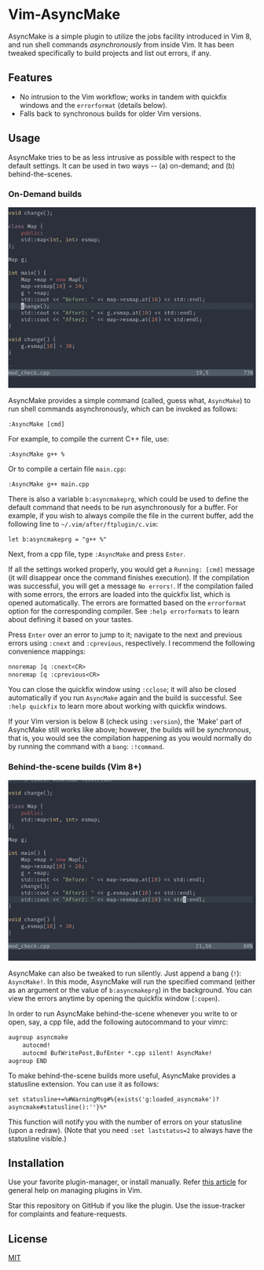 # Vim-AsyncMake

AsyncMake is a simple plugin to utilize the jobs facility introduced in Vim 8, and run shell commands _asynchronously_ from inside Vim.
It has been tweaked specifically to build projects and list out errors, if any.

## Features

* No intrusion to the Vim workflow; works in tandem with quickfix windows and the `errorformat` (details below).
* Falls back to synchronous builds for older Vim versions.

## Usage

AsyncMake tries to be as less intrusive as possible with respect to the default settings.
It can be used in two ways -- (a) on-demand; and (b) behind-the-scenes.

### On-Demand builds

<img src="./images/asyncmake1.gif" width="780px">

AsyncMake provides a simple command (called, guess what, `AsyncMake`) to run shell commands asynchronously, which can be invoked as follows:
```vim
:AsyncMake [cmd]
```
For example, to compile the current C++ file, use:
```vim
:AsyncMake g++ %
```
Or to compile a certain file `main.cpp`:
```vim
:AsyncMake g++ main.cpp
```

There is also a variable `b:asyncmakeprg`, which could be used to define the default command that needs to be run asynchronously for a buffer.
For example, if you wish to always compile the file in the current buffer, add the following line to `~/.vim/after/ftplugin/c.vim`:
```vim
let b:asyncmakeprg = "g++ %"
```
Next, from a cpp file, type `:AsyncMake` and press `Enter`.

If all the settings worked properly, you would get a `Running: [cmd]` message (it will disappear once the command finishes execution).
If the compilation was successful, you will get a message `No errors!`.
If the compilation failed with some errors, the errors are loaded into the quickfix list, which is opened automatically.
The errors are formatted based on the `errorformat` option for the corresponding compiler. See `:help errorformats` to learn about defining it based on your tastes.

Press `Enter` over an error to jump to it; navigate to the next and previous errors using `:cnext` and `:cprevious`, respectively.
I recommend the following convenience mappings:
```vim
nnoremap ]q :cnext<CR>
nnoremap [q :cprevious<CR>
```
You can close the quickfix window using `:cclose`; it will also be closed automatically if you run `AsyncMake` again and the build is successful.
See `:help quickfix` to learn more about working with quickfix windows.

If your Vim version is below 8 (check using `:version`), the 'Make' part of AsyncMake still works like above; however, the builds will be _synchronous_, that is, you would see the compilation happening as you would normally do by running the command with a `bang`: `:!command`.

### Behind-the-scene builds (Vim 8+)

<img src="./images/asyncmake2.gif" width="780px">

AsyncMake can also be tweaked to run silently.
Just append a bang (`!`): `AsyncMake!`.
In this mode, AsyncMake will run the specified command (either as an argument or the value of `b:asyncmakeprg`) in the background.
You can view the errors anytime by opening the quickfix window (`:copen`).

In order to run AsyncMake behind-the-scene whenever you write to or open, say, a cpp file, add the following autocommand to your vimrc:
```vim
augroup asyncmake
	autocmd!
	autocmd BufWritePost,BufEnter *.cpp silent! AsyncMake!
augroup END
```

To make behind-the-scene builds more useful, AsyncMake provides a statusline extension.
You can use it as follows:
```vim
set statusline+=%#WarningMsg#%{exists('g:loaded_asyncmake')?asyncmake#statusline():''}%*
```
This function will notify you with the number of errors on your statusline (upon a redraw).
(Note that you need `:set laststatus=2` to always have the statusline visible.)

## Installation

Use your favorite plugin-manager, or install manually.
Refer [this article](https://gist.github.com/manasthakur/ab4cf8d32a28ea38271ac0d07373bb53)
for general help on managing plugins in Vim.

Star this repository on GitHub if you like the plugin.
Use the issue-tracker for complaints and feature-requests.

## License

[MIT](LICENSE)

